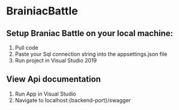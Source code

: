 ﻿# BrainiacBattle

## Setup Braniac Battle on your local machine:

1. Pull code
2. Paste your Sql connection string into the appsettings.json file
3. Run project in Visual Studio 2019

## View Api documentation

1. Run App in Visual Studio
2. Navigate to localhost:{backend-port}/swagger
